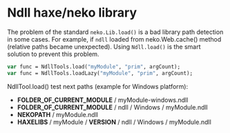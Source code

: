 Ndll haxe/neko library
======================

The problem of the standard `neko.Lib.load()` is a bad library path detection in some cases.
For example, if `ndll` loaded from neko.Web.cache() method (relative paths became unexpected).
Using `Ndll.load()` is the smart solution to prevent this problem.

```haxe
var func = NdllTools.load("myModule", "prim", argCount);
var func = NdllTools.loadLazy("myModule", "prim", argCount);
```
NdllTool.load() test next paths (example for Windows platform):

 * **FOLDER_OF_CURRENT_MODULE** / myModule-windows.ndll
 * **FOLDER_OF_CURRENT_MODULE** / ndll / Windows / myModule.ndll
 * **NEKOPATH** / myModule.ndll
 * **HAXELIBS** / myModule / **VERSION** / ndll / Windows / myModule.ndll